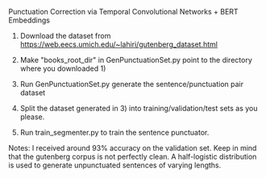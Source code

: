 Punctuation Correction via Temporal Convolutional Networks + BERT Embeddings

1) Download the dataset from https://web.eecs.umich.edu/~lahiri/gutenberg_dataset.html

2) Make "books_root_dir" in GenPunctuationSet.py point to the directory where you downloaded 1)

3) Run GenPunctuationSet.py generate the sentence/punctuation pair dataset

4) Split the dataset generated in 3) into training/validation/test sets as you please.

5) Run train_segmenter.py to train the sentence punctuator.

Notes:
I received around 93% accuracy on the validation set. Keep in mind that the gutenberg corpus is not perfectly clean.
A half-logistic distribution is used to generate unpunctuated sentences of varying lengths.
